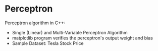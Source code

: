 # Perceptron 

Perceptron algorithm in C++: 
- Single (Linear) and Multi-Variable Perceptron Algorithm
- matplotlib program verifies the perceptron's output weight and bias
- Sample Dataset: Tesla Stock Price
